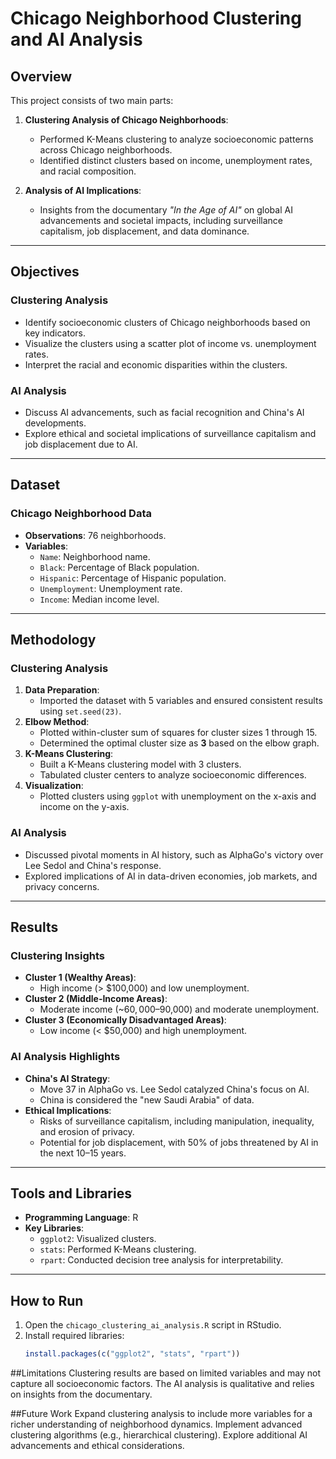 # Chicago Neighborhood Clustering and AI Analysis

## Overview
This project consists of two main parts:
1. **Clustering Analysis of Chicago Neighborhoods**:
   - Performed K-Means clustering to analyze socioeconomic patterns across Chicago neighborhoods.
   - Identified distinct clusters based on income, unemployment rates, and racial composition.

2. **Analysis of AI Implications**:
   - Insights from the documentary *"In the Age of AI"* on global AI advancements and societal impacts, including surveillance capitalism, job displacement, and data dominance.

---

## Objectives
### Clustering Analysis
- Identify socioeconomic clusters of Chicago neighborhoods based on key indicators.
- Visualize the clusters using a scatter plot of income vs. unemployment rates.
- Interpret the racial and economic disparities within the clusters.

### AI Analysis
- Discuss AI advancements, such as facial recognition and China's AI developments.
- Explore ethical and societal implications of surveillance capitalism and job displacement due to AI.

---

## Dataset
### Chicago Neighborhood Data
- **Observations**: 76 neighborhoods.
- **Variables**:
  - `Name`: Neighborhood name.
  - `Black`: Percentage of Black population.
  - `Hispanic`: Percentage of Hispanic population.
  - `Unemployment`: Unemployment rate.
  - `Income`: Median income level.

---

## Methodology
### Clustering Analysis
1. **Data Preparation**:
   - Imported the dataset with 5 variables and ensured consistent results using `set.seed(23)`.
2. **Elbow Method**:
   - Plotted within-cluster sum of squares for cluster sizes 1 through 15.
   - Determined the optimal cluster size as **3** based on the elbow graph.
3. **K-Means Clustering**:
   - Built a K-Means clustering model with 3 clusters.
   - Tabulated cluster centers to analyze socioeconomic differences.
4. **Visualization**:
   - Plotted clusters using `ggplot` with unemployment on the x-axis and income on the y-axis.

### AI Analysis
- Discussed pivotal moments in AI history, such as AlphaGo's victory over Lee Sedol and China's response.
- Explored implications of AI in data-driven economies, job markets, and privacy concerns.

---

## Results
### Clustering Insights
- **Cluster 1 (Wealthy Areas)**:
  - High income (> $100,000) and low unemployment.
- **Cluster 2 (Middle-Income Areas)**:
  - Moderate income (~$60,000–$90,000) and moderate unemployment.
- **Cluster 3 (Economically Disadvantaged Areas)**:
  - Low income (< $50,000) and high unemployment.

### AI Analysis Highlights
- **China's AI Strategy**:
  - Move 37 in AlphaGo vs. Lee Sedol catalyzed China's focus on AI.
  - China is considered the "new Saudi Arabia" of data.
- **Ethical Implications**:
  - Risks of surveillance capitalism, including manipulation, inequality, and erosion of privacy.
  - Potential for job displacement, with 50% of jobs threatened by AI in the next 10–15 years.

---

## Tools and Libraries
- **Programming Language**: R
- **Key Libraries**:
  - `ggplot2`: Visualized clusters.
  - `stats`: Performed K-Means clustering.
  - `rpart`: Conducted decision tree analysis for interpretability.

---

## How to Run
1. Open the `chicago_clustering_ai_analysis.R` script in RStudio.
2. Install required libraries:
   ```R
   install.packages(c("ggplot2", "stats", "rpart"))

##Limitations
Clustering results are based on limited variables and may not capture all socioeconomic factors.
The AI analysis is qualitative and relies on insights from the documentary.

##Future Work
Expand clustering analysis to include more variables for a richer understanding of neighborhood dynamics.
Implement advanced clustering algorithms (e.g., hierarchical clustering).
Explore additional AI advancements and ethical considerations.
